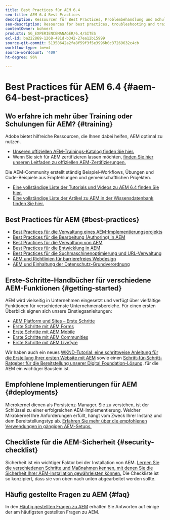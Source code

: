 ```yaml
---
title: Best Practices für AEM 6.4
seo-title: AEM 6.4 Best Practices
description: Ressourcen für Best Practices, Problembehandlung und Schulungen für AEM 6.4
seo-description: Resources for best practices, troubleshooting and training for AEM 6.4
contentOwner: bohnert
products: SG_EXPERIENCEMANAGER/6.4/SITES
exl-id: ba222869-1268-481d-b342-27ea12b15999
source-git-commit: 51358642a2fa8f59f3f5e3996b0c37269632c4cb
workflow-type: tm+mt
source-wordcount: '409'
ht-degree: 96%

---
```


# Best Practices für AEM 6.4 {#aem-64-best-practices}

## Wo erfahre ich mehr über Training oder Schulungen für AEM? {#training}

Adobe bietet hilfreiche Ressourcen, die Ihnen dabei helfen, AEM optimal zu nutzen.

* [Unseren offiziellen AEM-Trainings-Katalog finden Sie hier.](https://training.adobe.com/training/current-courses.html#solution=adobeExperienceManager&amp;p=1)
* Wenn Sie sich für AEM zertifizieren lassen möchten, [finden Sie hier unseren Leitfaden zu offiziellen AEM-Zertifizierungen.](https://training.adobe.com/certification/exams.html#p=1&amp;solution=adobeExperienceManager)

Die AEM-Community erstellt ständig Beispiel-Workflows, Übungen und Code-Beispiele aus Empfehlungen und gemeinschaftlichen Projekten.

* [Eine vollständige Liste der Tutorials und Videos zu AEM 6.4 finden Sie hier.](https://experienceleague.adobe.com/docs/experience-manager-tutorials.html#videos-and-tutorials)
* [Eine vollständige Liste der Artikel zu AEM in der Wissensdatenbank finden Sie hier.](https://helpx.adobe.com/de/experience-manager/kb/index/full_kb_list.html)

## Best Practices für AEM {#best-practices}

* [Best Practices für die Verwaltung eines AEM-Implementierungsprojekts](/help/managing/best-practices.md)
* [Best Practices für die Bearbeitung (Authoring) in AEM](/help/sites-authoring/best-practices.md)
* [Best Practices für die Verwaltung von AEM](/help/sites-administering/administer-best-practices.md)
* [Best Practices für die Entwicklung in AEM](/help/sites-developing/best-practices.md)
* [Best Practices für die Suchmaschinenoptimierung und URL-Verwaltung](/help/managing/seo-and-url-management.md)
* [AEM und Richtlinien für barrierefreies Webdesign](/help/managing/web-accessibility.md)
* [AEM und Einhaltung der Datenschutz-Grundverordnung](/help/managing/data-protection-and-privacy.md)

## Erste-Schritte-Handbücher für verschiedene AEM-Funktionen {#getting-started}

AEM wird vielseitig in Unternehmen eingesetzt und verfügt über vielfältige Funktionen für verschiedenste Unternehmensbereiche. Für einen ersten Überblick eignen sich unsere Einstiegsanleitungen:

* [AEM Platform und Sites – Erste Schritte](/help/sites-deploying/deploy.md#getting-started)
* [Erste Schritte mit AEM Forms](/help/forms/using/introduction-aem-forms.md)
* [Erste Schritte mit AEM Mobile](/help/mobile/getting-started-aem-mobile.md)
* [Erste Schritte mit AEM Communities](/help/communities/getting-started.md)
* [Erste Schritte mit AEM Livefyre](https://experienceleague.adobe.com/docs/livefyre/implementation/getting-started/c-getting-started.html)

Wir haben auch ein neues [WKND-Tutorial, eine schrittweise Anleitung für die Erstellung Ihrer ersten Website mit AEM](https://experienceleague.adobe.com/docs/experience-manager-learn/getting-started-wknd-tutorial-develop/overview.html?lang=de) sowie einen [Schritt-für-Schritt-Ratgeber für die Bereitstellung unserer Digital Foundation-Lösung](https://experienceleague.adobe.com/#courses), für die AEM ein wichtiger Baustein ist.

## Empfohlene Implementierungen für AEM {#deployments}

Microkernel dienen als Persistenz-Manager. Sie zu verstehen, ist der Schlüssel zu einer erfolgreichen AEM-Implementierung. Welcher Mikrokernel Ihre Anforderungen erfüllt, hängt vom Zweck Ihrer Instanz und dem Bereitstellungstyp ab. [Erfahren Sie mehr über die empfohlenen Verwendungen in gängigen AEM-Setups.](/help/sites-deploying/recommended-deploys.md)

## Checkliste für die AEM-Sicherheit {#security-checklist}

Sicherheit ist ein wichtiger Faktor bei der Installation von AEM. [Lernen Sie die verschiedenen Schritte und Maßnahmen kennen, mit denen Sie die Sicherheit Ihrer AEM-Installation gewährleisten können.](/help/sites-administering/security-checklist.md) Die Checkliste ist so konzipiert, dass sie von oben nach unten abgearbeitet werden sollte.

## Häufig gestellte Fragen zu AEM {#faq}

In den [Häufig gestellten Fragen zu AEM](/help/sites-administering/aem-faqs.md) erhalten Sie Antworten auf einige der am häufigsten gestellten Fragen zu AEM.
